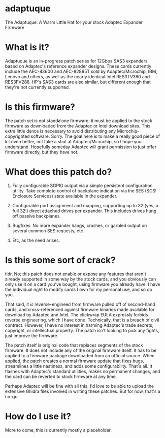 # adaptuque
The Adaptuque: A Warm Little Hat for your stock Adaptec Expander Firmware

# What is it?

Adaptuque is an in-progress patch series for 12Gbps SAS3 expanders
based on Adaptec's reference expander designs.  These cards currently
include the AEC-83600 and AEC-82885T sold by Adaptec/Microchip, IBM,
Lenovo and others, as well as the nearly identical Intel RES3TV360 and
RES3FV288.  HP's SAS3 cards are also similar, but different enough
that they're not currently supported.

# Is this firmware?

The patch set is not standalone firmware; it must be applied to the
stock firmware as downloaded from the Adaptec or Intel download sites.
This extra little dance is necessary to avoid distributing any
Microchip-copyrighted software. Sorry. The goal here is to make a
really good piece of kit even better, not take a shot at
Adaptec/Microchip, so I hope you understand.  Hopefully someday
Adaptec will grant permission to just offer firmware directly, but
they have not.

# What does this patch do?

1) Fully configurable SGPIO output via a simple persistent
configuration utility.  Take complete control of backplane indication
via the SES (SCSI Enclosure Services) state available in the expander.

2) Configurable port assignment and mapping, supporting up to 32 (yes,
a full 32!) direct attached drives per expander.  This includes drives
hung off passive backplanes.

3) Bugfixes.  No more expander hangs, crashes, or garbled output on
several common SES requests, etc.

4) Etc, as the need arises.

# Is this some sort of crack?

tldr, No; this patch does not enable or expose any features that
aren't already supported in some way by the stock cards, and you
obviously can only use it on a card you've bought, using firmware you
already have. I have the individual right to modify cards I own for my
personal use, and so do you.

That said, it _is_ reverse-engineed from firmware pulled off of
second-hand cards, and cross-referenced against firmware binaries made
available for download by Adaptec and Intel.  The clickwrap EULA
expressly forbids reverse engineering, which I have done.
Technically, that is a breach of civil contract.  However, I have no
interest in harming Adaptec's trade secrets, copyright, or
intellectual property.  The patch isn't looking to pick any fights,
just improve the firmware.

The patch itself is original code that replaces segments of the stock
firmware.  It does not include any of the original firmware itself. It
has to be applied to a firmware package downloaded from an official
source.  When applied, the patch creates a normal firmware update that
fixes bugs, streamlines a little nastiness, and adds some
configurability. That's all. It flashes with Adaptec's standard
utilities, makes no permanent changes, and the card can be reverted to
stock firmware at any time.

Perhaps Adaptec will be fine with all this; I'd love to be able to
upload the extensive Ghidra files involved in writing these patches.
But for now, that's a no-go.

# How do I use it?

More to come, this is currently mostly a placeholder.